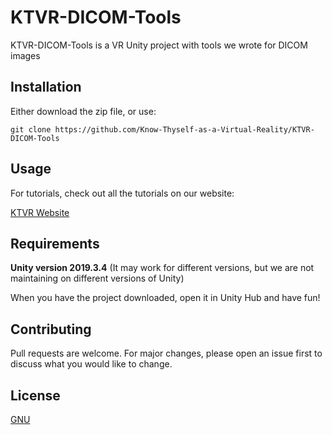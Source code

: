 # KTVR-DICOM-Tools

KTVR-DICOM-Tools is  a VR Unity project with tools we wrote for DICOM images

## Installation

Either download the zip file, or use:

```git bash
git clone https://github.com/Know-Thyself-as-a-Virtual-Reality/KTVR-DICOM-Tools
```

## Usage

For tutorials, check out all the tutorials on our website:

[KTVR Website](https://www.knowthyself.ualberta.ca/technical-resources/)

## Requirements
__Unity version 2019.3.4__ (It may work for different versions, but we are not maintaining on different versions of Unity)

When you have the project downloaded, open it in Unity Hub and have fun!

## Contributing
Pull requests are welcome. For major changes, please open an issue first to discuss what you would like to change.

## License
[GNU](https://www.gnu.org/licenses/gpl-3.0.en.html)
